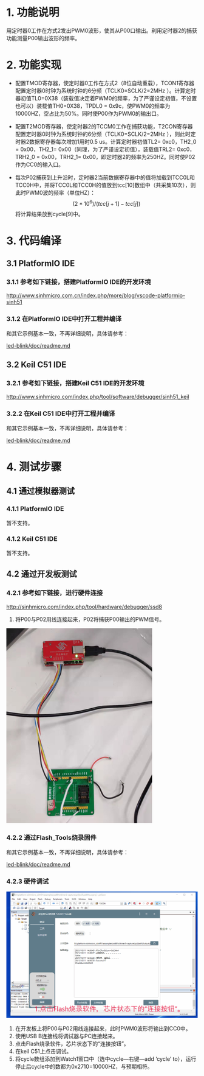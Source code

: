# 1. 功能说明
​	用定时器0工作在方式2发出PWM0波形，使其从P00口输出。利用定时器2的捕获功能测量P00输出波形的频率。

# 2. 功能实现

- 配置TMOD寄存器，使定时器0工作在方式2（8位自动重载），TCON1寄存器配置定时器0时钟为系统时钟的6分频（TCLK0=SCLK/2=2MHz ）。计算定时器初值TL0=0X38（装载值决定着PWM0的频率，为了严谨设定初值，不设置也可以）装载值TH0=0X38，TPDL0 = 0x9c，使PWM0的频率为10000HZ，空占比为50%。同时使P00作为PWM0的输出口。

- 配置T2MOD寄存器，使定时器2的TCCM0工作在捕获功能，T2CON寄存器配置定时器0时钟为系统时钟的6分频（TCLK0=SCLK/2=2MHz ），则此时定时器2数据寄存器每次增加1用时0.5 us。计算定时器初值TL2= 0xc0，TH2_0 = 0x00，TH2_1= 0x00（同理，为了严谨设定初值），装载值TRL2= 0xc0，TRH2_0 = 0x00，TRH2_1= 0x00，即定时器2的频率为250HZ。同时使P02作为CC0的输入口。

- 每次P02捕获到上升沿时，定时器2当前数据寄存器中的值将加载到TCC0L和TCC0H中，并将TCC0L和TCC0H的值放到tcc[10]数组中（共采集10次），则此时PWM0波的频率（单位HZ）：
  $$
  (2 * 10^6)/(tcc[j+1]-tcc[j])
  $$
  将计算结果放到cycle[9]中。

# 3. 代码编译

## 3.1 PlatformIO IDE

### 3.1.1 参考如下链接，搭建PlatformIO IDE的开发环境

http://www.sinhmicro.com.cn/index.php/more/blog/vscode-platformio-sinh51

### 3.1.2 在PlatformIO IDE中打开工程并编译

和其它示例基本一致，不再详细说明，具体请参考：

[led-blink/doc/readme.md](../../led-blink/doc/readme.md)

## 3.2 Keil C51 IDE

### 3.2.1 参考如下链接，搭建Keil C51 IDE的开发环境

http://www.sinhmicro.com/index.php/tool/software/debugger/sinh51_keil

### 3.2.2 在Keil C51 IDE中打开工程并编译

和其它示例基本一致，不再详细说明，具体请参考：

[led-blink/doc/readme.md](../../led-blink/doc/readme.md)

# 4. 测试步骤

## 4.1 通过模拟器测试
### 4.1.1 PlatformIO IDE

暂不支持。

### 4.1.2 Keil C51 IDE
暂不支持。

## 4.2 通过开发板测试

### 4.2.1 参考如下链接，进行硬件连接

http://sinhmicro.com/index.php/tool/hardware/debugger/ssd8

1. 将P00与P02用线连接起来，P02将捕获P00输出的PWM信号。

<img src="./hardware-link.jpg" style="zoom:50%;" />

### 4.2.2 通过Flash_Tools烧录固件

和其它示例基本一致，不再详细说明，具体请参考：

[led-blink/doc/readme.md](../../led-blink/doc/readme.md)

### 4.2.3 硬件调试

![](./hardware-test.gif)

1. 在开发板上将P00与P02用线连接起来，此时PWM0波形将输出到CC0中。
2. 使用USB B连接线将调试器与PC连接起来。
3. 点击Flash烧录软件，芯片状态下的“连接按钮”。
4. 在keil C51上点击调试。
5. 将cycle数组添加到Watch1窗口中（选中cycle—右键—add ‘cycle’ to），运行停止后cycle中的数都为0x2710=10000HZ，与预期相符。

